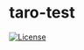 # taro-test

[![License](http://img.shields.io/badge/license-MIT-brightgreen.svg?style=flat-square)](http://www.opensource.org/licenses/MIT)
